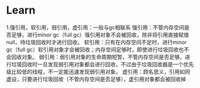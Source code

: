 # Learn
1.强引用，软引用，弱引用，虚引用：一般与gc相联系
  强引用：不管内存空间是否足够，进行minor gc（full gc）强引用对象不会被回收，除非将引用直接赋值null，待垃圾回收时才进行回收。
  软引用：只有在内存空间不足时，进行minor gc（full gc）软引用对象才会被回收；内存空间足够时，即使进行垃圾回收也不会回收对象。
  弱引用：弱引用对象的生命周期短暂，不管内存空间是否足够，进行垃圾回收时一旦发现弱引用对象都会进行回收，不过由于垃圾回收器是一个优先级比较低的线程，不一定能迅速发现弱引用对象。
  虚引用：顾名思义，引用如同虚设，只要进行垃圾回收（不管内存空间是否足够），虚引用对象都会被回收掉

  
